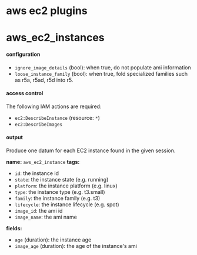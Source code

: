 aws ec2 plugins
===============

# aws_ec2_instances

#### configuration

- `ignore_image_details` (bool): when true, do not populate ami information
- `loose_instance_family` (bool): when true, fold specialized families such as r5a, r5ad, r5d into r5.

#### access control

The following IAM actions are required:

- `ec2:DescribeInstance` (resource: `*`)
- `ec2:DescribeImages`

#### output

Produce one datum for each EC2 instance found in the given session.

**name:** `aws_ec2_instance`
**tags:**

- `id`: the instance id
- `state`: the instance state (e.g. running)
- `platform`: the instance platform (e.g. linux)
- `type`: the instance type (e.g. t3.small)
- `family`: the instance family (e.g. t3)
- `lifecycle`: the instance lifecycle (e.g. spot)
- `image_id`: the ami id
- `image_name`: the ami name

**fields:**

- `age` (duration): the instance age
- `image_age` (duration): the age of the instance's ami

